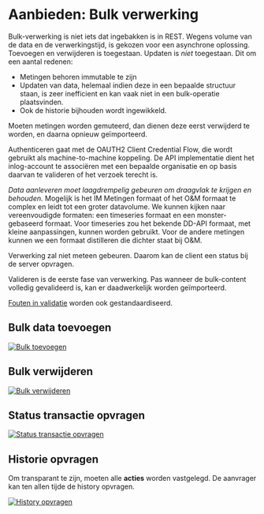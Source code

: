 # Aanbieden: Bulk verwerking

Bulk-verwerking is niet iets dat ingebakken is in REST. Wegens volume van de data en de verwerkingstijd, is gekozen voor een asynchrone oplossing.
Toevoegen en verwijderen is toegestaan.
Updaten is *niet* toegestaan. Dit om een aantal redenen:

- Metingen behoren immutable te zijn
- Updaten van data, helemaal indien deze in een bepaalde structuur staan, is zeer inefficient en kan vaak niet in een bulk-operatie plaatsvinden.
- Ook de historie bijhouden wordt ingewikkeld.

Moeten metingen worden gemuteerd, dan dienen deze eerst verwijderd te worden, en daarna opnieuw ge&iuml;mporteerd.

Authenticeren gaat met de OAUTH2 Client Credential Flow, die wordt gebruikt als machine-to-machine koppeling.
De API implementatie dient het inlog-account te associëren met een bepaalde organisatie en op basis daarvan te valideren of het verzoek terecht is.

*Data aanleveren moet laagdrempelig gebeuren om draagvlak te krijgen en behouden.*
Mogelijk is het IM Metingen formaat of het O&M formaat te complex en leidt tot een groter datavolume.
We kunnen kijken naar vereenvoudigde formaten: een timeseries formaat en een monster-gebaseerd formaat. Voor timeseries zou het bekende DD-API formaat, met kleine aanpassingen, kunnen worden gebruikt. Voor de andere metingen kunnen we een formaat distilleren die dichter staat bij O&M.

Verwerking zal niet meteen gebeuren. Daarom kan de client een status bij de server opvragen.

Valideren is de eerste fase van verwerking. Pas wanneer de bulk-content volledig gevalideerd is, kan er daadwerkelijk worden ge&iuml;mporteerd.

[Fouten in validatie](validatie.md#validatiefouten) worden ook gestandaardiseerd.

## Bulk data toevoegen

[![Bulk toevoegen](https://mermaid.ink/img/pako:eNqNksFqwzAMhl9F-LRB-wI5FLImYz002ZpksJKLZqupaWJ3jlK2lb77vHmFQUmZTuLXr8-GX0chrSIRiZ7eBjKSEo2Nw6424GuPjrXUezQM81aT4Uu9IHcgF_Tgmc5mQYzgdWh3oE1P7nczs0zgdLNlsBs4256x1Yq8CeSfV8LU0wI2giqLq_IhXy3WafI_nCO5ZTIjvPt8dbdIkjS7BotbeAfffVrakQFE09DBITZqhFrmOSzj7AVW6VOVFmVx9asBDGypZ88eYcbzefpYpskNOzQ9StbWTLW6rY2YiI5ch1r5EI_f67XgLXVUi8i3Ct2uFrU5eR8ObIsPI0XEbqCJGPYK-Ry4iDbY9l4lpdm6ZbiKn-OYCB_02tqz5_QFys2-Cw)](https://mermaid.live/edit#pako:eNqNksFqwzAMhl9F-LRB-wI5FLImYz002ZpksJKLZqupaWJ3jlK2lb77vHmFQUmZTuLXr8-GX0chrSIRiZ7eBjKSEo2Nw6424GuPjrXUezQM81aT4Uu9IHcgF_Tgmc5mQYzgdWh3oE1P7nczs0zgdLNlsBs4256x1Yq8CeSfV8LU0wI2giqLq_IhXy3WafI_nCO5ZTIjvPt8dbdIkjS7BotbeAfffVrakQFE09DBITZqhFrmOSzj7AVW6VOVFmVx9asBDGypZ88eYcbzefpYpskNOzQ9StbWTLW6rY2YiI5ch1r5EI_f67XgLXVUi8i3Ct2uFrU5eR8ObIsPI0XEbqCJGPYK-Ry4iDbY9l4lpdm6ZbiKn-OYCB_02tqz5_QFys2-Cw)

## Bulk verwijderen

[![Bulk verwijderen](https://mermaid.ink/img/pako:eNqNk99rwjAQx_-VI08OFIaPfRDqqkyGLbO6MenLmZxtZpu4NHU_xP99qV1hQ9TlKVy--Xxzd7k941oQ81hJbxUpToHE1GCRKHBri8ZKLreoLNzlkpQ9jcdkdmSaeKPpDQZN0INVlW_A7d7lqyBDqpGF2hIYmWYW9Bpa7RPmUhAZC_yXVXPqkA3bg0XoL-b30WyyHAX_wxnimW29T3jjaDacBMEovATzc_io8_jStCEFiCqlnUFMxRnqPIpg6ocvl6CRWtU0AdagKpFbqVVPirN5P4TR88VXzlsOgVSwogyVoFyq9MojYTZ6XIzieXwJPtaVK2IN3tWVRedyBjv0g5bYcWX66YMgcJcQCrKwPrJurravNoGy4pzKnc7P2PVv-52_FXRg1mUFmQKlcH97X99MmM2ooIR5bivQbBKWqIPTYWV1_Kk486ypqMuqrfNt54B5a8xLFyUhrTbTZliOM9Nl7v8vtW41h28ndhxg)](https://mermaid.live/edit#pako:eNqNk99rwjAQx_-VI08OFIaPfRDqqkyGLbO6MenLmZxtZpu4NHU_xP99qV1hQ9TlKVy--Xxzd7k941oQ81hJbxUpToHE1GCRKHBri8ZKLreoLNzlkpQ9jcdkdmSaeKPpDQZN0INVlW_A7d7lqyBDqpGF2hIYmWYW9Bpa7RPmUhAZC_yXVXPqkA3bg0XoL-b30WyyHAX_wxnimW29T3jjaDacBMEovATzc_io8_jStCEFiCqlnUFMxRnqPIpg6ocvl6CRWtU0AdagKpFbqVVPirN5P4TR88VXzlsOgVSwogyVoFyq9MojYTZ6XIzieXwJPtaVK2IN3tWVRedyBjv0g5bYcWX66YMgcJcQCrKwPrJurravNoGy4pzKnc7P2PVv-52_FXRg1mUFmQKlcH97X99MmM2ooIR5bivQbBKWqIPTYWV1_Kk486ypqMuqrfNt54B5a8xLFyUhrTbTZliOM9Nl7v8vtW41h28ndhxg)

## Status transactie opvragen

[![Status transactie opvragen](https://mermaid.ink/img/pako:eNqNk8FuwjAMhl_FymmT4AV6QCoraAjRarRsGurFJKaNaJMuTdE2xLsvpas0bSosp8ixv9927BPjWhDzWE1vDSlOgcTMYJkqcKdCYyWXFSoLD4UkZf_aYzJHMp298xlPJp3Rg9qibWrQ1dFgRgruSrJgDaoauZVajaW470JDbQmMzHILeg99_DMWUhAZC_yHfPfqZDo9Dzahv0keo_ViOwv-hzPEc0tqgDeP1tNFEMzCazC_gHdwt09NB1caosrIlYmZGKAmUQQrP3y9Bo3UrqWJX00arHsZRi9Xs0x6DoFUsKMclaBCquxGkrCePW1mcRJfg89145rYgo9tZ9GpDGCnftAT71ybvv9BELgghHYq9hfW7WloRaBuOKf6qIsBuWiZKjZiJZkSpXDjfWodU2ZzKillnrsKNIeUpers_LCxOv5QnHnWNDRiTeVk-lVg3h6L2llJSKvNqtuXy9qMmFuBrda9z_kLygEdnw)](https://mermaid.live/edit#pako:eNqNk8FuwjAMhl_FymmT4AV6QCoraAjRarRsGurFJKaNaJMuTdE2xLsvpas0bSosp8ixv9927BPjWhDzWE1vDSlOgcTMYJkqcKdCYyWXFSoLD4UkZf_aYzJHMp298xlPJp3Rg9qibWrQ1dFgRgruSrJgDaoauZVajaW470JDbQmMzHILeg99_DMWUhAZC_yHfPfqZDo9Dzahv0keo_ViOwv-hzPEc0tqgDeP1tNFEMzCazC_gHdwt09NB1caosrIlYmZGKAmUQQrP3y9Bo3UrqWJX00arHsZRi9Xs0x6DoFUsKMclaBCquxGkrCePW1mcRJfg89145rYgo9tZ9GpDGCnftAT71ybvv9BELgghHYq9hfW7WloRaBuOKf6qIsBuWiZKjZiJZkSpXDjfWodU2ZzKillnrsKNIeUpers_LCxOv5QnHnWNDRiTeVk-lVg3h6L2llJSKvNqtuXy9qMmFuBrda9z_kLygEdnw)

## Historie opvragen

Om transparant te zijn, moeten alle __acties__ worden vastgelegd. De aanvrager kan ten allen tijde de history opvragen.

[![History opvragen](https://mermaid.ink/img/pako:eNqNkt1KxDAQhV9lyJVC9wV6sVBtxUW2xf4ILrkZmtk2bpvUNF3UZd_daCgo0sVcDWdOviE5c2K1FsRCNtLrRKqmWGJjsOcK3BnQWFnLAZWF206Ssn_1gsyRjNe9Z7VeezGEVo5WG0m-nWpLYGTTWtB7mD1P2ElBZCzUP0b4rkN5ZghVGlXlfZZvdkn8P5yhurWkFnh3WX6zieMkvQSLOngDV31oOpACRNXQ0SA2YoFaZhlso_QZ8uSxSoqyuETPhhY7h51_adXJl3Hp_dnD1W_fNVcsYD2ZHqVwCZ6-LnJmW-qJs9CVAs2BM67OzoeT1cW7qllozUQBmwaBdk6bhXvsRqeSkG7C1q_E92YEzKW803r2nD8BATa9xg)](https://mermaid.live/edit#pako:eNqNkt1KxDAQhV9lyJVC9wV6sVBtxUW2xf4ILrkZmtk2bpvUNF3UZd_daCgo0sVcDWdOviE5c2K1FsRCNtLrRKqmWGJjsOcK3BnQWFnLAZWF206Ssn_1gsyRjNe9Z7VeezGEVo5WG0m-nWpLYGTTWtB7mD1P2ElBZCzUP0b4rkN5ZghVGlXlfZZvdkn8P5yhurWkFnh3WX6zieMkvQSLOngDV31oOpACRNXQ0SA2YoFaZhlso_QZ8uSxSoqyuETPhhY7h51_adXJl3Hp_dnD1W_fNVcsYD2ZHqVwCZ6-LnJmW-qJs9CVAs2BM67OzoeT1cW7qllozUQBmwaBdk6bhXvsRqeSkG7C1q_E92YEzKW803r2nD8BATa9xg)
